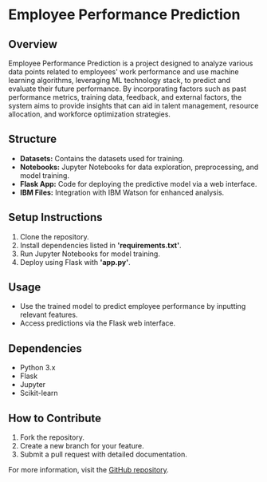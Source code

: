 # Employee Performance Prediction

## Overview
Employee Performance Prediction is a project designed to analyze various data points related to employees' work performance and use machine learning algorithms, leveraging ML technology stack, to predict and evaluate their future performance. By incorporating factors such as past performance metrics, training data, feedback, and external factors, the system aims to provide insights that can aid in talent management, resource allocation, and workforce optimization strategies.

## Structure
- **Datasets:** Contains the datasets used for training.
- **Notebooks:** Jupyter Notebooks for data exploration, preprocessing, and model training.
- **Flask App:** Code for deploying the predictive model via a web interface.
- **IBM Files:** Integration with IBM Watson for enhanced analysis.


## Setup Instructions
1. Clone the repository.
2. Install dependencies listed in **'requirements.txt'**.
3. Run Jupyter Notebooks for model training.
4. Deploy using Flask with **'app.py'**.


## Usage
- Use the trained model to predict employee performance by inputting relevant features.
- Access predictions via the Flask web interface.

## Dependencies
- Python 3.x
- Flask
- Jupyter
- Scikit-learn

## How to Contribute
1. Fork the repository.
2. Create a new branch for your feature.
3. Submit a pull request with detailed documentation.

For more information, visit the [GitHub repository](vinay).
